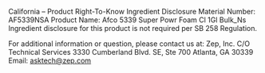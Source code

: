  
 
 
California – Product Right-To-Know Ingredient Disclosure 
Material Number: AF5339NSA 
Product Name: Afco 5339 Super Powr Foam Cl 1Gl Bulk_Ns 
Ingredient disclosure for this product is not required per SB 258 Regulation. 
 
For additional information or question, please contact us at: 
Zep, Inc. 
C/O Technical Services 
3330 Cumberland Blvd. SE, Ste 700 
Atlanta, GA 30339 
Email: asktech@zep.com 
 
 
 
 
